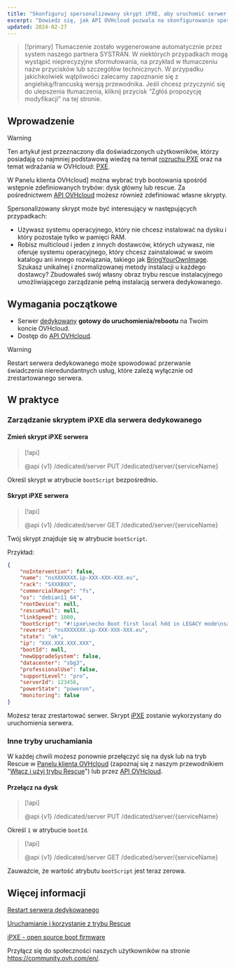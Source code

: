 ```yaml
---
title: "Skonfiguruj spersonalizowany skrypt iPXE, aby uruchomić serwer przez API OVHcloud"
excerpt: "Dowiedz się, jak API OVHcloud pozwala na skonfigurowanie spersonalizowanego skryptu PXE do uruchamiania serwera"
updated: 2024-02-27
---
```


> [!primary]
> Tłumaczenie zostało wygenerowane automatycznie przez system naszego partnera SYSTRAN. W niektórych przypadkach mogą wystąpić nieprecyzyjne sformułowania, na przykład w tłumaczeniu nazw przycisków lub szczegółów technicznych. W przypadku jakichkolwiek wątpliwości zalecamy zapoznanie się z angielską/francuską wersją przewodnika. Jeśli chcesz przyczynić się do ulepszenia tłumaczenia, kliknij przycisk “Zgłóś propozycję modyfikacji” na tej stronie.
>

## Wprowadzenie

> [!warning]
>
> Ten artykuł jest przeznaczony dla doświadczonych użytkowników, którzy posiadają co najmniej podstawową wiedzę na temat [rozruchu PXE](https://en.wikipedia.org/wiki/Preboot_Execution_Environment) oraz na temat wdrażania w OVHcloud: [PXE](https://ipxe.org/).
>

W Panelu klienta OVHcloud] można wybrać tryb bootowania spośród wstępnie zdefiniowanych trybów: dysk główny lub rescue.
Za pośrednictwem [API OVHcloud](https://api.ovh.com/) możesz również zdefiniować własne skrypty.

Spersonalizowany skrypt może być interesujący w następujących przypadkach:

- Używasz systemu operacyjnego, który nie chcesz instalować na dysku i który pozostaje tylko w pamięci RAM.
- Robisz multicloud i jeden z innych dostawców, których używasz, nie oferuje systemu operacyjnego, który chcesz zainstalować w swoim katalogu ani innego rozwiązania, takiego jak [BringYourOwnImage](/pages/bare_metal_cloud/dedicated_servers/bring-your-own-image). Szukasz unikalnej i znormalizowanej metody instalacji u każdego dostawcy? Zbudowałeś swój własny obraz trybu rescue instalacyjnego umożliwiającego zarządzanie pełną instalacją serwera dedykowanego.

## Wymagania początkowe

- Serwer [dedykowany](https://www.ovhcloud.com/pl/bare-metal/) **gotowy do uruchomienia/rebootu** na Twoim koncie OVHcloud.
- Dostęp do [API OVHcloud](https://api.ovh.com/).

> [!warning]
>
> Restart serwera dedykowanego może spowodować przerwanie świadczenia nieredundantnych usług, które zależą wyłącznie od zrestartowanego serwera.
>

## W praktyce

### Zarządzanie skryptem iPXE dla serwera dedykowanego <a name="manageIpxeScript"></a>

#### Zmień skrypt iPXE serwera <a name="changeIpxeScript"></a>

> [!api]
>
> @api {v1} /dedicated/server PUT /dedicated/server/{serviceName}
>

Określ skrypt w atrybucie `bootScript` bezpośrednio.

#### Skrypt iPXE serwera <a name="getIpxeScript"></a>

> [!api]
>
> @api {v1} /dedicated/server GET /dedicated/server/{serviceName}
>

Twój skrypt znajduje się w atrybucie `bootScript`.

Przykład:

```json
{
    "noIntervention": false,
    "name": "nsXXXXXXX.ip-XXX-XXX-XXX.eu",
    "rack": "SXXXBXX",
    "commercialRange": "fs",
    "os": "debian11_64",
    "rootDevice": null,
    "rescueMail": null,
    "linkSpeed": 1000,
    "bootScript": "#!ipxe\necho Boot first local hdd in LEGACY mode\nsanboot --no-describe --drive 0x80\nexit 1\n",
    "reverse": "nsXXXXXXX.ip-XXX-XXX-XXX.eu",
    "state": "ok",
    "ip": "XXX.XXX.XXX.XXX",
    "bootId": null,
    "newUpgradeSystem": false,
    "datacenter": "sbg3",
    "professionalUse": false,
    "supportLevel": "pro",
    "serverId": 123456,
    "powerState": "poweron",
    "monitoring": false
}
```

Możesz teraz zrestartować serwer. Skrypt [iPXE](https://ipxe.org/) zostanie wykorzystany do uruchomienia serwera.

### Inne tryby uruchamiania <a name="leaveIpxeScript"></a>

W każdej chwili możesz ponownie przełączyć się na dysk lub na tryb Rescue w [Panelu klienta OVHcloud](https://www.ovh.com/auth/?action=gotomanager&from=https://www.ovh.pl/&ovhSubsidiary=pl) (zapoznaj się z naszym przewodnikiem "[Włącz i użyj trybu Rescue](/pages/bare_metal_cloud/dedicated_servers/rescue_mode)") lub przez [API OVHcloud](https://api.ovh.com/).

#### Przełącz na dysk <a name="switchToDisk"></a>

> [!api]
>
> @api {v1} /dedicated/server PUT /dedicated/server/{serviceName}
>

Określ `1` w atrybucie `bootId`.

> [!api]
>
> @api {v1} /dedicated/server GET /dedicated/server/{serviceName}
>

Zauważcie, że wartość atrybutu `bootScript` jest teraz zerowa.

## Więcej informacji <a name="gofurther"></a>

[Restart serwera dedykowanego](/pages/bare_metal_cloud/dedicated_servers/getting-started-with-dedicated-server#reboot)

[Uruchamianie i korzystanie z trybu Rescue](/pages/bare_metal_cloud/dedicated_servers/rescue_mode)

[iPXE - open source boot firmware](https://ipxe.org/)

Przyłącz się do społeczności naszych użytkowników na stronie <https://community.ovh.com/en/>.
